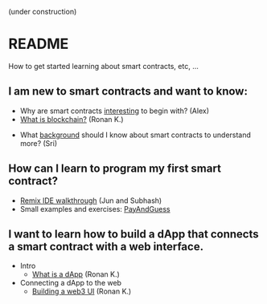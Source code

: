(under construction)

# README

How to get started learning about smart contracts, etc, ...

## I am new to smart contracts   and want to know:

- Why are smart contracts [interesting](https://hackmd.io/@alexhkurz/BywKgFiMj) to begin with? (Alex)
- [What is blockchain?](https://hackmd.io/@RonanK/rymn1kTfs) (Ronan K.)
<!-- Why are NFTs so popular? (Ronan K.)-->
- What [background](https://hackmd.io/@sripkunda/background-for-smart-contracts) should I know about smart contracts to understand more? (Sri)

## How can I learn to program my first smart contract?

- [Remix IDE walkthrough](https://hackmd.io/@JunYoon/BkfaCW_Zj) (Jun and Subhash)
- Small examples and exercises: [PayAndGuess](PayAndGuess/README.md)  

<!--## I understand the basics about smart contracts and want to do a small project to learn more.
Jun and Subhash-->

## I want to learn how to build a dApp that connects a smart contract with a web interface.

- Intro
  - [What is a dApp](https://hackmd.io/@RonanK/SJF47ICkj) (Ronan K.)
- Connecting a dApp to the web
  - [Building a web3 UI](https://hackmd.io/@RonanK/BJPWlCjzo) (Ronan K.)




